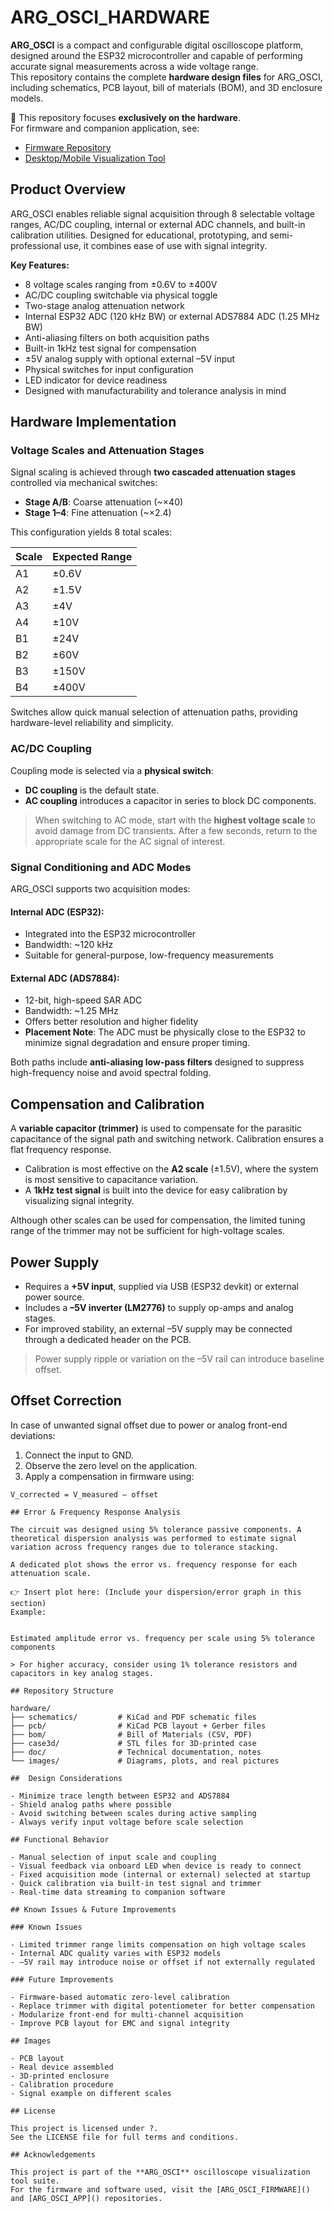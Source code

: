 # ARG_OSCI_HARDWARE

**ARG_OSCI** is a compact and configurable digital oscilloscope platform, designed around the ESP32 microcontroller and capable of performing accurate signal measurements across a wide voltage range.  
This repository contains the complete **hardware design files** for ARG_OSCI, including schematics, PCB layout, bill of materials (BOM), and 3D enclosure models.

📌 This repository focuses **exclusively on the hardware**.  
For firmware and companion application, see:

- [Firmware Repository](https://github.com/youruser/arg_osci_firmware)
- [Desktop/Mobile Visualization Tool](https://github.com/youruser/arg_osci_app)

## Product Overview

ARG_OSCI enables reliable signal acquisition through 8 selectable voltage ranges, AC/DC coupling, internal or external ADC channels, and built-in calibration utilities. Designed for educational, prototyping, and semi-professional use, it combines ease of use with signal integrity.

**Key Features:**

- 8 voltage scales ranging from ±0.6V to ±400V
- AC/DC coupling switchable via physical toggle
- Two-stage analog attenuation network
- Internal ESP32 ADC (120 kHz BW) or external ADS7884 ADC (1.25 MHz BW)
- Anti-aliasing filters on both acquisition paths
- Built-in 1kHz test signal for compensation
- ±5V analog supply with optional external –5V input
- Physical switches for input configuration
- LED indicator for device readiness
- Designed with manufacturability and tolerance analysis in mind

## Hardware Implementation

### Voltage Scales and Attenuation Stages

Signal scaling is achieved through **two cascaded attenuation stages** controlled via mechanical switches:

- **Stage A/B**: Coarse attenuation (~×40)
- **Stage 1–4**: Fine attenuation (~×2.4)

This configuration yields 8 total scales:

| Scale | Expected Range |
|-------|----------------|
| A1    | ±0.6V          |
| A2    | ±1.5V          |
| A3    | ±4V            |
| A4    | ±10V           |
| B1    | ±24V           |
| B2    | ±60V           |
| B3    | ±150V          |
| B4    | ±400V          |

Switches allow quick manual selection of attenuation paths, providing hardware-level reliability and simplicity.

### AC/DC Coupling

Coupling mode is selected via a **physical switch**:

- **DC coupling** is the default state.
- **AC coupling** introduces a capacitor in series to block DC components.

> When switching to AC mode, start with the **highest voltage scale** to avoid damage from DC transients. After a few seconds, return to the appropriate scale for the AC signal of interest.

### Signal Conditioning and ADC Modes

ARG_OSCI supports two acquisition modes:

#### Internal ADC (ESP32):
- Integrated into the ESP32 microcontroller
- Bandwidth: ~120 kHz
- Suitable for general-purpose, low-frequency measurements

#### External ADC (ADS7884):
- 12-bit, high-speed SAR ADC
- Bandwidth: ~1.25 MHz
- Offers better resolution and higher fidelity
- **Placement Note**: The ADC must be physically close to the ESP32 to minimize signal degradation and ensure proper timing.

Both paths include **anti-aliasing low-pass filters** designed to suppress high-frequency noise and avoid spectral folding.

## Compensation and Calibration

A **variable capacitor (trimmer)** is used to compensate for the parasitic capacitance of the signal path and switching network. Calibration ensures a flat frequency response.

- Calibration is most effective on the **A2 scale** (±1.5V), where the system is most sensitive to capacitance variation.
- A **1kHz test signal** is built into the device for easy calibration by visualizing signal integrity.

Although other scales can be used for compensation, the limited tuning range of the trimmer may not be sufficient for high-voltage scales.

## Power Supply

- Requires a **+5V input**, supplied via USB (ESP32 devkit) or external power source.
- Includes a **–5V inverter (LM2776)** to supply op-amps and analog stages.
- For improved stability, an external –5V supply may be connected through a dedicated header on the PCB.

> Power supply ripple or variation on the –5V rail can introduce baseline offset.

## Offset Correction

In case of unwanted signal offset due to power or analog front-end deviations:

1. Connect the input to GND.
2. Observe the zero level on the application.
3. Apply a compensation in firmware using:

```text
V_corrected = V_measured – offset

## Error & Frequency Response Analysis

The circuit was designed using 5% tolerance passive components. A theoretical dispersion analysis was performed to estimate signal variation across frequency ranges due to tolerance stacking.

A dedicated plot shows the error vs. frequency response for each attenuation scale.

👉 Insert plot here: (Include your dispersion/error graph in this section)
Example:


Estimated amplitude error vs. frequency per scale using 5% tolerance components

> For higher accuracy, consider using 1% tolerance resistors and capacitors in key analog stages.

## Repository Structure

hardware/
├── schematics/         # KiCad and PDF schematic files
├── pcb/                # KiCad PCB layout + Gerber files
├── bom/                # Bill of Materials (CSV, PDF)
├── case3d/             # STL files for 3D-printed case
├── doc/                # Technical documentation, notes
└── images/             # Diagrams, plots, and real pictures

##  Design Considerations

- Minimize trace length between ESP32 and ADS7884
- Shield analog paths where possible
- Avoid switching between scales during active sampling
- Always verify input voltage before scale selection

## Functional Behavior

- Manual selection of input scale and coupling
- Visual feedback via onboard LED when device is ready to connect
- Fixed acquisition mode (internal or external) selected at startup
- Quick calibration via built-in test signal and trimmer
- Real-time data streaming to companion software

## Known Issues & Future Improvements

### Known Issues

- Limited trimmer range limits compensation on high voltage scales
- Internal ADC quality varies with ESP32 models
- –5V rail may introduce noise or offset if not externally regulated

### Future Improvements

- Firmware-based automatic zero-level calibration
- Replace trimmer with digital potentiometer for better compensation
- Modularize front-end for multi-channel acquisition
- Improve PCB layout for EMC and signal integrity

## Images

- PCB layout
- Real device assembled
- 3D-printed enclosure
- Calibration procedure
- Signal example on different scales

## License

This project is licensed under ?.
See the LICENSE file for full terms and conditions.

## Acknowledgements

This project is part of the **ARG_OSCI** oscilloscope visualization tool suite.  
For the firmware and software used, visit the [ARG_OSCI_FIRMWARE]() and [ARG_OSCI_APP]() repositories.
